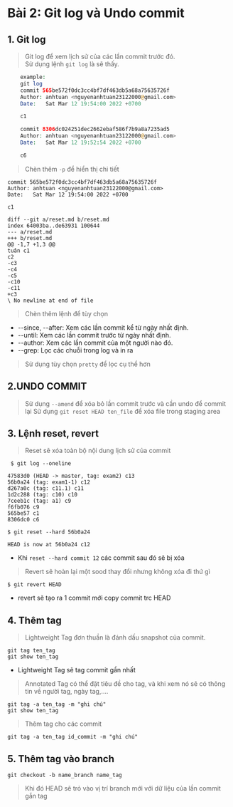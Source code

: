 # Bài 2: Git log và Undo commit
## 1. Git log
>Git log để xem lịch sử của các lần commit trước đó.  
Sử dụng lệnh `git log` là sẽ thấy.

```php
    example:
    git log
    commit 565be572f0dc3cc4bf7df463db5a68a75635726f
    Author: anhtuan <nguyenanhtuan23122000@gmail.com>
    Date:   Sat Mar 12 19:54:00 2022 +0700

    c1

    commit 8306dc024251dec2662ebaf586f7b9a8a7235ad5
    Author: anhtuan <nguyenanhtuan23122000@gmail.com>
    Date:   Sat Mar 12 19:52:54 2022 +0700

    c6
```
>Chèn thêm `-p` để hiển thị chi tiết

    commit 565be572f0dc3cc4bf7df463db5a68a75635726f
    Author: anhtuan <nguyenanhtuan23122000@gmail.com>
    Date:   Sat Mar 12 19:54:00 2022 +0700

    c1

    diff --git a/reset.md b/reset.md
    index 64003ba..de63931 100644
    --- a/reset.md
    +++ b/reset.md
    @@ -1,7 +1,3 @@
    tuân c1
    c2
    -c3
    -c4
    -c5
    -c10
    -c11
    +c3
    \ No newline at end of file

>Chèn thêm lệnh để tùy chọn
- --since, --after: Xem các lần commit kể từ ngày nhất định.
- --until: Xem các lần commit trước từ ngày nhất định.
- --author: Xem các lần commit của một người nào đó.
- --grep: Lọc các chuỗi trong log và in ra
>Sử dụng tùy chọn `pretty` để lọc cụ thể hơn

## 2.UNDO COMMIT
>Sử dụng `--amend` để xóa bỏ lần commit trước và cần undo để commit lại
>Sử dụng `git reset HEAD ten_file` để xóa file trong staging area

## 3. Lệnh reset, revert
> Reset sẽ xóa toàn bộ nội dung lịch sử của commit

     $ git log --oneline

    47583d0 (HEAD -> master, tag: exam2) c13
    56b0a24 (tag: exam1-1) c12
    d267a0c (tag: c11.1) c11
    1d2c288 (tag: c10) c10
    7ceeb1c (tag: a1) c9
    f6fb076 c9
    565be57 c1
    8306dc0 c6

    $ git reset --hard 56b0a24

    HEAD is now at 56b0a24 c12

- Khi `reset --hard commit 12` các commit sau đó sẽ bị xóa

>Revert sẽ hoàn lại một sood thay đổi nhưng không xóa đi thứ gì

    $ git revert HEAD

- revert sẽ tạo ra 1 commit mới copy commit trc HEAD

## 4. Thêm tag
>Lightweight Tag đơn thuần là đánh dấu snapshot của commit.

    git tag ten_tag
    git show ten_tag

- Lightweight Tag sẽ tag commit gần nhất

>Annotated Tag có thể đặt tiêu đề cho tag, và khi xem nó sẽ có thông tin về người tag, ngày tag,….

    git tag -a ten_tag -m "ghi chú"
    git show ten_tag

>Thêm tag cho các commit 

    git tag -a ten_tag id_commit -m "ghi chú"

## 5. Thêm tag vào branch

    git checkout -b name_branch name_tag

>Khi đó HEAD sẽ trỏ vào vị trí branch mới với dữ liệu của lần commit gắn tag


